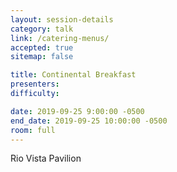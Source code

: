 ```yaml
---
layout: session-details
category: talk
link: /catering-menus/
accepted: true
sitemap: false

title: Continental Breakfast
presenters:
difficulty:

date: 2019-09-25 9:00:00 -0500
end_date: 2019-09-25 10:00:00 -0500
room: full
---
```

Rio Vista Pavilion
